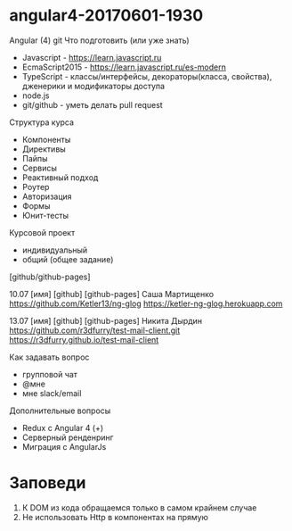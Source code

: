 # angular4-20170601-1930

Angular (4)
git
Что подготовить (или уже знать)
- Javascript - https://learn.javascript.ru
- EcmaScript2015 - https://learn.javascript.ru/es-modern
- TypeScript - классы/интерфейсы, декораторы(класса, свойства), дженерики и модификаторы доступа
- node.js
- git/github - уметь делать pull request


Структура курса
- Компоненты
- Директивы
- Пайпы
- Сервисы
- Реактивный подход
- Роутер
- Авторизация
- Формы
- Юнит-тесты

Курсовой проект
- индивидуальный
- общий (общее задание)

[github/github-pages]

10.07
[имя] [github] [github-pages]
Cаша Мартищенко https://github.com/Ketler13/ng-glog https://ketler-ng-glog.herokuapp.com

13.07
[имя] [github] [github-pages]
Никита Дырдин   https://github.com/r3dfurry/test-mail-client.git https://r3dfurry.github.io/test-mail-client

Как задавать вопрос
- групповой чат
- @мне
- мне slack/email


Дополнительные вопросы
- Redux с Angular 4     (+)
- Серверный ренденринг
- Миграция с AngularJs




# Заповеди
1. К DOM из кода обращаемся только в самом крайнем случае
2. Не использовать Http в компонентах на прямую
